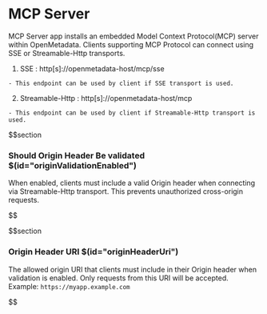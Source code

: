 # MCP Server

MCP Server app installs an embedded Model Context Protocol(MCP) server within OpenMetadata. Clients supporting MCP Protocol can connect using SSE or Streamable-Http transports.
 
   1. SSE : http[s]://openmetadata-host/mcp/sse
 
    - This endpoint can be used by client if SSE transport is used.
 
   2. Streamable-Http : http[s]://openmetadata-host/mcp
 
    - This endpoint can be used by client if Streamable-Http transport is used.

$$section
### Should Origin Header Be validated $(id="originValidationEnabled")

When enabled, clients must include a valid Origin header when connecting via Streamable-Http transport. This prevents unauthorized cross-origin requests.

$$

$$section
### Origin Header URI $(id="originHeaderUri")

The allowed origin URI that clients must include in their Origin header when validation is enabled. Only requests from this URI will be accepted.
Example: `https://myapp.example.com`

$$